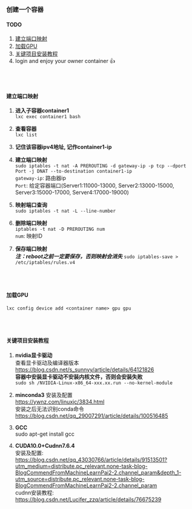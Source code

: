 ### 创建一个容器

#### TODO

1. [建立端口映射](#建立端口映射)
2. [加载GPU](#加载GPU)
3. [关键项目安装教程](#关键项目安装教程)
4. login and enjoy your owner container :+1: 

<br/>
<br/>

#### 建立端口映射

  1. **进入子容器container1**  
    `lxc exec container1 bash` 

  2. **查看容器**  
    `lxc list`  

  3. **记住该容器ipv4地址, 记作container1-ip**  

  4. **建立端口映射**  
    `sudo iptables -t nat -A PREROUTING -d gateway-ip -p tcp --dport Port -j DNAT --to-destination container1-ip`  
    `gateway-ip`: 路由器ip  
    `Port`: 给定容器端口(Server1:11000-13000, Server2:13000-15000, Server3:15000-17000, Server4:17000-19000)  

  5. **映射端口查询**  
    `sudo iptables -t nat -L --line-number`  

  6. **删除端口映射**  
    `iptables -t nat -D PREROUTING num`  
    `num`: 映射ID  

  7. **保存端口映射**  
     **_注：reboot之前一定要保存，否则映射会消失_**
    `sudo iptables-save > /etc/iptables/rules.v4`  
    

<br/>
<br/>

#### 加载GPU

`lxc config device add <container name> gpu gpu`

<br/>
<br/>

#### 关键项目安装教程

  1. **nvidia显卡驱动**   
    查看显卡驱动及编译器版本
    https://blog.csdn.net/s_sunnyy/article/details/64121826  
    **容器中安装显卡驱动不安装内核文件，否则会安装失败**  
    `sudo sh /NVIDIA-Linux-x86_64-xxx.xx.run --no-kernel-module`  

  2. **minconda3**
    安装及配置  
    https://ywnz.com/linuxjc/3834.html  
    安装之后无法识别conda命令   
    https://blog.csdn.net/qq_29007291/article/details/100516485

  3. **GCC**  
    sudo apt-get install gcc

  4. **CUDA10.0+Cudnn7.6.4**  
    安装及配置:    
    https://blog.csdn.net/qq_43030766/article/details/91513501?utm_medium=distribute.pc_relevant.none-task-blog-BlogCommendFromMachineLearnPai2-2.channel_param&depth_1-utm_source=distribute.pc_relevant.none-task-blog-BlogCommendFromMachineLearnPai2-2.channel_param   
    cudnn安装教程:  
    https://blog.csdn.net/Lucifer_zzq/article/details/76675239







